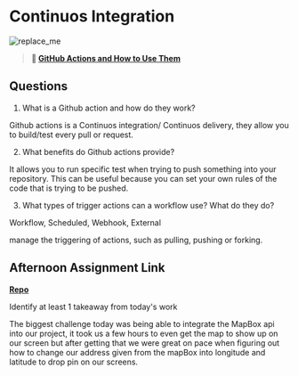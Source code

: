# Continuos Integration

![replace_me](https://codeworks.blob.core.windows.net/public/assets/img/illustrations/placeholder.svg)

> **📖 [GitHub Actions and How to Use Them](https://codeworksacademy.com/fs-student-guide/resources/wk8-9/05-Github-Actions)**

## Questions

1. What is a Github action and how do they work?

Github actions is a Continuos integration/ Continuos delivery, they allow you to build/test every pull or request.

2. What benefits do Github actions provide?

It allows you to run specific test when trying to push something into your repository. This can be useful because you can set your own rules of the code that is trying to be pushed. 

3. What types of trigger actions can a workflow use? What do they do?

Workflow, Scheduled, Webhook, External

manage the triggering of actions, such as pulling, pushing or forking.

 

## Afternoon Assignment Link

**[Repo](https://github.com/DiegoDomingu3z/<ASSIGNMENT_REPO>)**

Identify at least 1 takeaway from today's work

The biggest challenge today was being able to integrate the MapBox api into our project, it took us a few hours to even get the map to show up on our screen but after getting that we were great on pace when figuring out how to change our address given from the mapBox into longitude and latitude to drop pin on our screens.

